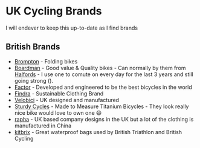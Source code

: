 # UK Cycling Brands 
I will endever to keep this up-to-date as I find brands
## British Brands 
- [Brompton](https://bit.ly/35Ko1Xr) - Folding bikes 
- [Boardman](https://bit.ly/3vKRITn) - Good value & Quality bikes - Can normally by them from [Halfords](https://bit.ly/35zFDFD) - I use one to comute on every day for the last 3 years and still going strong (). 
- [Factor](https://bit.ly/3Kg5BN3) - Developed and engineered to be the best bicycles in the world
- [Findra](https://bit.ly/3HHWgvZ) - Sustainable Clothing Brand
- [Velobici](https://bit.ly/3ChsTiN) - UK designed and manufactured
- [Sturdy Cycles](https://bit.ly/3hCPHjx) - Made to Measure‍ Titanium Bicycles - They look really nice bike would love to own one :smile:
- [rapha](https://bit.ly/3i4aInz) - UK based company designs in the UK but a lot of the clothing is manufactured in China 
- [kitbrix](https://bit.ly/3i3skjG) - Great waterproof bags used by British Triathlon and British Cycling 



<script src='https://static.cloudflareinsights.com/beacon.min.js' data-cf-beacon='{"token": "0e5ce64397384cf8bb7a36f69140d4bf"}'></script>
